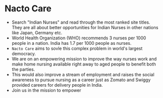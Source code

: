# Nacto Care

- Search "Indian Nurses" and read through the most ranked site titles. They are all about better opportunities for Indian Nurses in other nations like Japan, Germany etc.
- World Health Organization (WHO) recommends 3 nurses per 1000 people in a nation. India has 1.7 per 1000 people as nurses.
- `Nacto Care` aims to sovle this complex problem in world's largest democracy.
- We are on an empowering mission to improve the way nurses work and make home nursing available right away to aged people to benefit both the parties.
- This would also improve a stream of employment and raises the social awareness to pursue nursing as a career just as Zomato and Swiggy provided careers for delivery people in India.
- Join us in the mission to empower 
